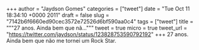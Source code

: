 
+++
author = "Jaydson Gomes"
categories = ["tweet"]
date = "Tue Oct 11 18:34:10 +0000 2011"
draft = false
slug = "7142b6f6660ed90cec3572e72526d6bf590aa0c4"
tags = ["tweet"]
title = """27 anos. Ainda bem que nã..."""
tweet = true
micro = true
tweet_url = "https://twitter.com/jaydson/status/123828753590792192"
+++
27 anos. Ainda bem que não me tornei um Rock Star.
